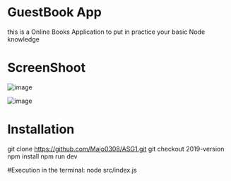 # GuestBook App
this is a Online Books Application to put in practice your basic Node knowledge

# ScreenShoot
![image](https://user-images.githubusercontent.com/94149435/155929706-e1c124f6-a49c-4cfc-8914-c508e2669e74.png)

![image](https://user-images.githubusercontent.com/94149435/155929680-bb68c6af-2b94-4bd9-8630-791eb5fd0abc.png)

# Installation

git clone https://github.com/Majo0308/ASG1.git
git checkout 2019-version
npm install
npm run dev

#Execution
in the terminal:
node src/index.js


